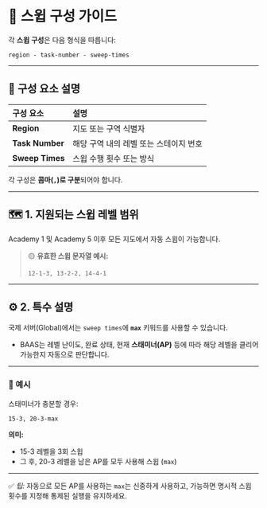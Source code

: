 
# 🧹 스윕 구성 가이드

각 **스윕 구성**은 다음 형식을 따릅니다:

```
region - task-number - sweep-times
```

---

## 🧩 구성 요소 설명

| 구성 요소           | 설명                     |
| :-------------- | :--------------------- |
| **Region**      | 지도 또는 구역 식별자           |
| **Task Number** | 해당 구역 내의 레벨 또는 스테이지 번호 |
| **Sweep Times** | 스윕 수행 횟수 또는 방식         |

각 구성은 **콤마(`,`)로 구분**되어야 합니다.

---

## 🗺️ 1. 지원되는 스윕 레벨 범위

Academy 1 및 Academy 5 이후 모든 지도에서 자동 스윕이 가능합니다.

> 🟡 **유효한 스윕 문자열 예시:**
>
> ```
> 12-1-3, 13-2-2, 14-4-1
> ```

---

## ⚙️ 2. 특수 설명

국제 서버(Global)에서는
`sweep times`에 **`max`** 키워드를 사용할 수 있습니다.

* BAAS는 레벨 난이도, 완료 상태, 현재 **스태미너(AP)** 등에 따라
  해당 레벨을 클리어 가능한지 자동으로 판단합니다.

---

### 🧮 예시

스태미너가 충분할 경우:

```
15-3, 20-3-max
```

**의미:**

* 15-3 레벨을 3회 스윕
* 그 후, 20-3 레벨을 남은 AP를 모두 사용해 스윕 (`max`)

---

✅ *팁:* 자동으로 모든 AP를 사용하는 `max`는 신중하게 사용하고,
가능하면 명시적 스윕 횟수를 지정해 통제된 실행을 유지하세요.
